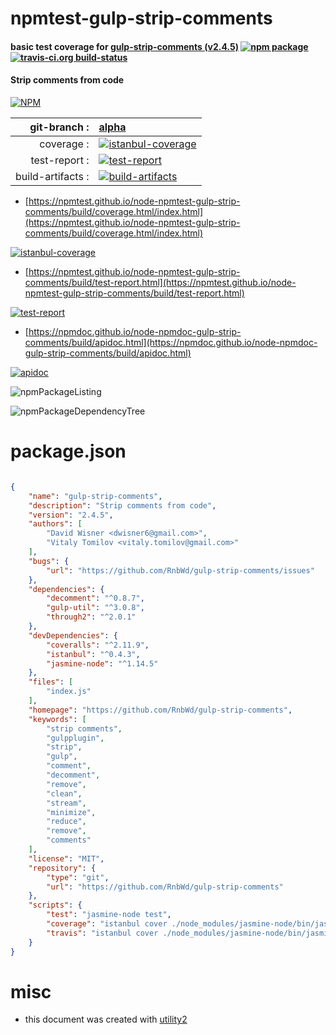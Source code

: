 # npmtest-gulp-strip-comments

#### basic test coverage for  [gulp-strip-comments (v2.4.5)](https://github.com/RnbWd/gulp-strip-comments)  [![npm package](https://img.shields.io/npm/v/npmtest-gulp-strip-comments.svg?style=flat-square)](https://www.npmjs.org/package/npmtest-gulp-strip-comments) [![travis-ci.org build-status](https://api.travis-ci.org/npmtest/node-npmtest-gulp-strip-comments.svg)](https://travis-ci.org/npmtest/node-npmtest-gulp-strip-comments)

#### Strip comments from code

[![NPM](https://nodei.co/npm/gulp-strip-comments.png?downloads=true&downloadRank=true&stars=true)](https://www.npmjs.com/package/gulp-strip-comments)

| git-branch : | [alpha](https://github.com/npmtest/node-npmtest-gulp-strip-comments/tree/alpha)|
|--:|:--|
| coverage : | [![istanbul-coverage](https://npmtest.github.io/node-npmtest-gulp-strip-comments/build/coverage.badge.svg)](https://npmtest.github.io/node-npmtest-gulp-strip-comments/build/coverage.html/index.html)|
| test-report : | [![test-report](https://npmtest.github.io/node-npmtest-gulp-strip-comments/build/test-report.badge.svg)](https://npmtest.github.io/node-npmtest-gulp-strip-comments/build/test-report.html)|
| build-artifacts : | [![build-artifacts](https://npmtest.github.io/node-npmtest-gulp-strip-comments/glyphicons_144_folder_open.png)](https://github.com/npmtest/node-npmtest-gulp-strip-comments/tree/gh-pages/build)|

- [https://npmtest.github.io/node-npmtest-gulp-strip-comments/build/coverage.html/index.html](https://npmtest.github.io/node-npmtest-gulp-strip-comments/build/coverage.html/index.html)

[![istanbul-coverage](https://npmtest.github.io/node-npmtest-gulp-strip-comments/build/screenCapture.buildCi.browser.%252Ftmp%252Fbuild%252Fcoverage.lib.html.png)](https://npmtest.github.io/node-npmtest-gulp-strip-comments/build/coverage.html/index.html)

- [https://npmtest.github.io/node-npmtest-gulp-strip-comments/build/test-report.html](https://npmtest.github.io/node-npmtest-gulp-strip-comments/build/test-report.html)

[![test-report](https://npmtest.github.io/node-npmtest-gulp-strip-comments/build/screenCapture.buildCi.browser.%252Ftmp%252Fbuild%252Ftest-report.html.png)](https://npmtest.github.io/node-npmtest-gulp-strip-comments/build/test-report.html)

- [https://npmdoc.github.io/node-npmdoc-gulp-strip-comments/build/apidoc.html](https://npmdoc.github.io/node-npmdoc-gulp-strip-comments/build/apidoc.html)

[![apidoc](https://npmdoc.github.io/node-npmdoc-gulp-strip-comments/build/screenCapture.buildCi.browser.%252Ftmp%252Fbuild%252Fapidoc.html.png)](https://npmdoc.github.io/node-npmdoc-gulp-strip-comments/build/apidoc.html)

![npmPackageListing](https://npmtest.github.io/node-npmtest-gulp-strip-comments/build/screenCapture.npmPackageListing.svg)

![npmPackageDependencyTree](https://npmtest.github.io/node-npmtest-gulp-strip-comments/build/screenCapture.npmPackageDependencyTree.svg)



# package.json

```json

{
    "name": "gulp-strip-comments",
    "description": "Strip comments from code",
    "version": "2.4.5",
    "authors": [
        "David Wisner <dwisner6@gmail.com>",
        "Vitaly Tomilov <vitaly.tomilov@gmail.com>"
    ],
    "bugs": {
        "url": "https://github.com/RnbWd/gulp-strip-comments/issues"
    },
    "dependencies": {
        "decomment": "^0.8.7",
        "gulp-util": "^3.0.8",
        "through2": "^2.0.1"
    },
    "devDependencies": {
        "coveralls": "^2.11.9",
        "istanbul": "^0.4.3",
        "jasmine-node": "^1.14.5"
    },
    "files": [
        "index.js"
    ],
    "homepage": "https://github.com/RnbWd/gulp-strip-comments",
    "keywords": [
        "strip comments",
        "gulpplugin",
        "strip",
        "gulp",
        "comment",
        "decomment",
        "remove",
        "clean",
        "stream",
        "minimize",
        "reduce",
        "remove",
        "comments"
    ],
    "license": "MIT",
    "repository": {
        "type": "git",
        "url": "https://github.com/RnbWd/gulp-strip-comments"
    },
    "scripts": {
        "test": "jasmine-node test",
        "coverage": "istanbul cover ./node_modules/jasmine-node/bin/jasmine-node test",
        "travis": "istanbul cover ./node_modules/jasmine-node/bin/jasmine-node test --captureExceptions && cat ./coverage/lcov.info | ./node_modules/coveralls/bin/coveralls.js && rm -rf ./coverage"
    }
}
```



# misc
- this document was created with [utility2](https://github.com/kaizhu256/node-utility2)
